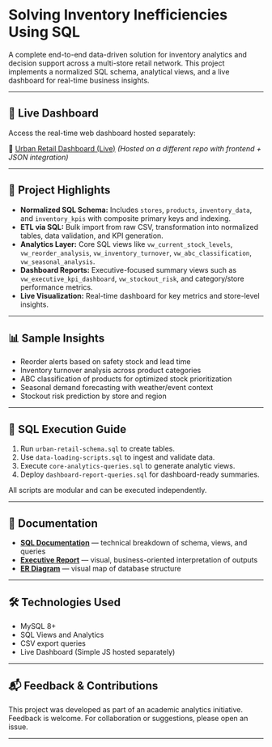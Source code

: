 # Solving Inventory Inefficiencies Using SQL

A complete end-to-end data-driven solution for inventory analytics and decision support across a multi-store retail network. This project implements a normalized SQL schema, analytical views, and a live dashboard for real-time business insights.

---

## 🚀 Live Dashboard

Access the real-time web dashboard hosted separately:

🔗 [Urban Retail Dashboard (Live)](https://nwesha.github.io/Dashboard_urbanco_inventory_optimised/)
*(Hosted on a different repo with frontend + JSON integration)*

---

## 🧠 Project Highlights

* **Normalized SQL Schema:** Includes `stores`, `products`, `inventory_data`, and `inventory_kpis` with composite primary keys and indexing.
* **ETL via SQL:** Bulk import from raw CSV, transformation into normalized tables, data validation, and KPI generation.
* **Analytics Layer:** Core SQL views like `vw_current_stock_levels`, `vw_reorder_analysis`, `vw_inventory_turnover`, `vw_abc_classification`, `vw_seasonal_analysis`.
* **Dashboard Reports:** Executive-focused summary views such as `vw_executive_kpi_dashboard`, `vw_stockout_risk`, and category/store performance metrics.
* **Live Visualization:** Real-time dashboard for key metrics and store-level insights.

---

## 📊 Sample Insights

* Reorder alerts based on safety stock and lead time
* Inventory turnover analysis across product categories
* ABC classification of products for optimized stock prioritization
* Seasonal demand forecasting with weather/event context
* Stockout risk prediction by store and region

---

## 📁 SQL Execution Guide

1. Run `urban-retail-schema.sql` to create tables.
2. Use `data-loading-scripts.sql` to ingest and validate data.
3. Execute `core-analytics-queries.sql` to generate analytic views.
4. Deploy `dashboard-report-queries.sql` for dashboard-ready summaries.

All scripts are modular and can be executed independently.

---

## 📄 Documentation

* **[SQL Documentation](./sql_Documentation.docx)** — technical breakdown of schema, views, and queries
* **[Executive Report](./Executive%20Report%20(Insights%20and%20Recommendations).docx)** — visual, business-oriented interpretation of outputs
* **[ER Diagram](./ERD.pdf)** — visual map of database structure

---

## 🛠 Technologies Used

* MySQL 8+
* SQL Views and Analytics
* CSV export queries
* Live Dashboard (Simple JS hosted separately)

---

## 📬 Feedback & Contributions

This project was developed as part of an academic analytics initiative. Feedback is welcome. For collaboration or suggestions, please open an issue.

---
